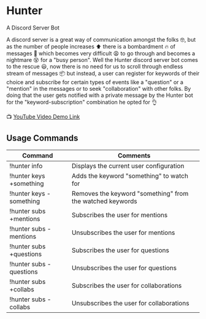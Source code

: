 # Hunter
A Discord Server Bot

A discord server is a great way of communication amongst the folks 🤓, but as the number of people increases ⬆️ there is a bombardment 🔥 of messages 📩 which becomes very difficult 😩 to go through and becomes a nightmare 😵 for a "busy person". Well the Hunter discord server bot comes to the rescue 😃, now there is no need for us to scroll through endless stream of messages 📦 but instead, a user can register for keywords of their choice and subscribe for certain types of events like a "question" or a "mention" in the messages or to seek "collaboration" with other folks. By doing that the user gets notified with a private message by the Hunter bot for the "keyword-subscription" combination he opted for 👌

📺 [YouTube Video Demo Link](https://www.youtube.com/watch?v=NoiKUUDzw-I)


## Usage Commands

|Command|Comments|
|-|-|
|!hunter info|Displays the current user configuration|
|!hunter keys +something|Adds the keyword "something" to watch for|
|!hunter keys -something|Removes the keyword "something" from the watched keywords|
|!hunter subs +mentions|Subscribes the user for mentions|
|!hunter subs -mentions|Unsubscribes the user for mentions|
|!hunter subs +questions|Subscribes the user for questions|
|!hunter subs -questions|Unsubscribes the user for questions|
|!hunter subs +collabs|Subscribes the user for collaborations|
|!hunter subs -collabs|Unsubscribes the user for collaborations|
